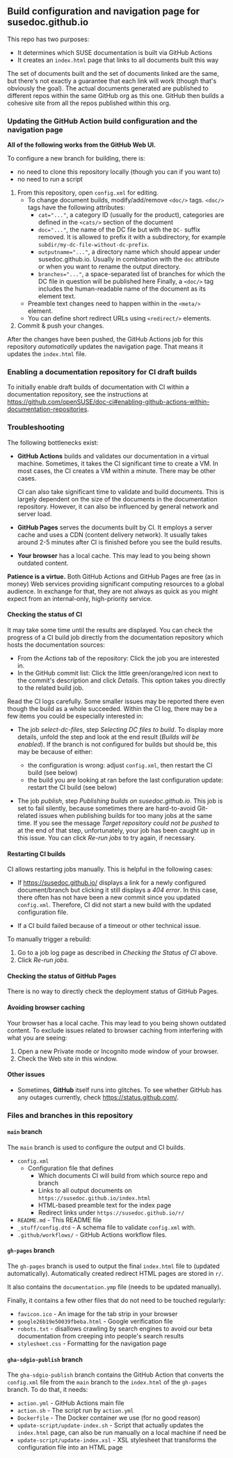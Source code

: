 ## Build configuration and navigation page for susedoc.github.io

This repo has two purposes:

* It determines which SUSE documentation is built via GitHub Actions
* It creates an `index.html` page that links to all documents built this way

The set of documents built and the set of documents linked are the same, but there's not exactly a guarantee that each link will work (though that's obviously the goal).
The actual documents generated are published to different repos within the same GitHub org as this one.
GitHub then builds a cohesive site from all the repos published within this org.

### Updating the GitHub Action build configuration and the navigation page

**All of the following works from the GitHub Web UI.**

To configure a new branch for building, there is:

* no need to clone this repository locally (though you can if you want to)
* no need to run a script

1. From this repository, open `config.xml` for editing.
   * To change document builds, modify/add/remove `<doc/>` tags. `<doc/>` tags have the following attributes:
      * `cat="..."`, a category ID (usually for the product), categories are defined in the `<cats/>` section of the document
      * `doc="..."`, the name of the DC file but with the `DC-` suffix removed.
        It is allowed to prefix it with a subdirectory, for example
        `subdir/my-dc-file-without-dc-prefix`.
      * `outputname="..."`, a directory name which should appear under
         susedoc.github.io. Usually in combination with the `doc` attribute
         or when you want to rename the output directory.
      * `branches="..."`, a space-separated list of branches for which the DC file in question will be published here
     Finally, a `<doc/>` tag includes the human-readable name of the document as its element text.
   * Preamble text changes need to happen within in the `<meta/>` element.
   * You can define short redirect URLs using `<redirect/>` elements.
2. Commit & push your changes.

After the changes have been pushed, the GitHub Actions job for this repository *automatically* updates the navigation page.
That means it updates the `index.html` file.

### Enabling a documentation repository for CI draft builds

To initially enable draft builds of documentation with CI within a documentation repository, see the instructions at https://github.com/openSUSE/doc-ci#enabling-github-actions-within-documentation-repositories.


### Troubleshooting

The following bottlenecks exist:

* **GitHub Actions** builds and validates our documentation in a virtual machine.
  Sometimes, it takes the CI significant time to create a VM.
  In most cases, the CI creates a VM within a minute.
  There may be other cases.

  CI can also take significant time to validate and build documents.
  This is largely dependent on the size of the documents in the documentation repository.
  However, it can also be influenced by general network and server load.

* **GitHub Pages** serves the documents built by CI.
  It employs a server cache and uses a CDN (content delivery network).
  It usually takes around 2-5 minutes after CI is finished before you see the build results.

* **Your browser** has a local cache.
  This may lead to you being shown outdated content.

**Patience is a virtue.**
Both GitHub Actions and GitHub Pages are free (as in money) Web services providing significant computing resources to a global audience.
In exchange for that, they are not always as quick as you might expect from an internal-only, high-priority service.


#### Checking the status of CI

It may take some time until the results are displayed.
You can check the progress of a CI build job directly from the documentation repository which hosts the documentation sources:

* From the *Actions* tab of the repository: Click the job you are interested in.
* In the GitHub commit list:
  Click the little green/orange/red icon next to the commit's description and click *Details*.
  This option takes you directly to the related build job.

Read the CI logs carefully.
Some smaller issues may be reported there even though the build as a whole succeeded.
Within the CI log, there may be a few items you could be especially interested in:

* The job *select-dc-files*, step *Selecting DC files to build*.
  To display more details, unfold the step and look at the end result (*Builds will be enabled*).
  If the branch is not configured for builds but should be, this may be because of either:
  * the configuration is wrong: adjust `config.xml`, then restart the CI build (see below)
  * the build you are looking at ran before the last configuration update: restart the CI build (see below)

* The job *publish*, step *Publishing builds on susedoc.github.io*.
  This job is set to fail silently, because sometimes there are hard-to-avoid Git-related issues when publishing builds for too many jobs at the same time.
  If you see the message *Target repository could not be pushed to* at the end of that step, unfortunately, your job has been caught up in this issue.
  You can click *Re-run jobs* to try again, if necessary.


#### Restarting CI builds

CI allows restarting jobs manually.
This is helpful in the following cases:

* If https://susedoc.github.io/ displays a link for a newly configured document/branch but clicking it still displays a *404 error*.
  In this case, there often has not have been a new commit since you updated `config.xml`.
  Therefore, CI did not start a new build with the updated configuration file.

* If a CI build failed because of a timeout or other technical issue.

To manually trigger a rebuild:

1. Go to a job log page as described in *Checking the Status of CI* above.
2. Click *Re-run jobs*.


#### Checking the status of GitHub Pages

There is no way to directly check the deployment status of GitHub Pages.


#### Avoiding browser caching

Your browser has a local cache.
This may lead to you being shown outdated content.
To exclude issues related to browser caching from interfering with what you are seeing:

1. Open a new Private mode or Incognito mode window of your browser.
2. Check the Web site in this window.


#### Other issues

* Sometimes, **GitHub** itself runs into glitches.
  To see whether GitHub has any outages currently, check https://status.github.com/.


### Files and branches in this repository

#### `main` branch

The `main` branch is used to configure the output and CI builds.

* `config.xml`
   * Configuration file that defines
      * Which documents CI will build from which source repo and branch
      * Links to all output documents on `https://susedoc.github.io/index.html`
      * HTML-based preamble text for the index page
      * Redirect links under `https://susedoc.github.io/r/`
* `README.md` - This README file
* `_stuff/config.dtd` - A schema file to validate `config.xml` with.
* `.github/workflows/` - GitHub Actions workflow files.

#### `gh-pages` branch

The `gh-pages` branch is used to output the final `index.html` file to (updated automatically).
Automatically created redirect HTML pages are stored in `r/`.

It also contains the `documentation.ymp` file (needs to be updated manually).

Finally, it contains a few other files that do not need to be touched regularly:

* `favicon.ico` - An image for the tab strip in your browser
* `google26b19e50039fbeba.html` - Google verification file
* `robots.txt` - disallows crawling by search engines to avoid our beta documentation from creeping into people's search results
* `stylesheet.css` - Formatting for the navigation page

#### `gha-sdgio-publish` branch

The `gha-sdgio-publish` branch contains the GitHub Action that converts the `config.xml` file from the `main` branch to the `index.html` of the `gh-pages` branch.
To do that, it needs:

* `action.yml` - GitHub Actions main file
* `action.sh` - The script run by `action.yml`
* `Dockerfile` - The Docker container we use (for no good reason)
* `update-script/update-index.sh` - Script that actually updates the `index.html` page, can also be run manually on a local machine if need be
* `update-script/update-index.xsl` - XSL stylesheet that transforms the configuration file into an HTML page
